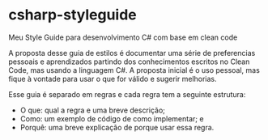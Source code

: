 # csharp-styleguide

Meu Style Guide para desenvolvimento C# com base em clean code

A proposta desse guia de estilos é documentar uma série de preferencias pessoais e aprendizados partindo dos conhecimentos escritos no Clean Code, mas usando a linguagem C#. A proposta inicial é o uso pessoal, mas fique à vontade para usar o que for válido e sugerir melhorias.

Esse guia é separado em regras e cada regra tem a seguinte estrutura:  

- O que: qual a regra e uma breve descrição;
- Como: um exemplo de código de como implementar; e
- Porquê: uma breve explicação de porque usar essa regra.

